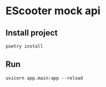 # EScooter mock api
## Install project
```shell
poetry install
```
## Run
```shell
uvicorn app.main:app --reload
```
